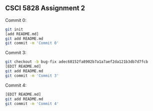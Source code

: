 ## CSCI 5828 Assignment 2


Commit 0:
``` bash
git init
[add README.md]
git add README.md
git commit -m 'Commit 0'
```

Commit 3:
``` bash
git checkout -b bug-fix adec68152fa8902b7a1a7aef2da121b3db7d7fcb
[EDIT README.md]
git add README.md
git commit -m 'Commit 3'
```

Commit 4:
``` bash
[EDIT README.md]
git add README.md
git commit -m 'Commit 4'
```
